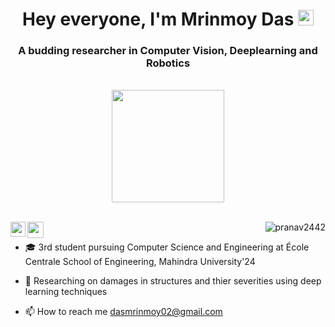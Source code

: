 <div align="center">
  <h1>Hey everyone, I'm Mrinmoy Das</a> <img src="https://media.giphy.com/media/hvRJCLFzcasrR4ia7z/giphy.gif" width="25px"> </h1>
  
  <p>
   <h3 align="center">A budding researcher in Computer Vision, Deeplearning and Robotics</h3>
  </p>
  
  <br />
  <img height="180em" src="https://github-readme-stats-eight-theta.vercel.app/api?username=MKD-026&show_icons=true&theme=algolia&include_all_commits=true&count_private=true"/><br /><br />
</div>



<p >
<a href="https://www.linkedin.com/in/mrinmoy-kumar-das-887798115/">
  <img align="left" width="24px" src="https://raw.githubusercontent.com/rahuldkjain/github-profile-readme-generator/master/src/images/icons/Social/linked-in-alt.svg"  />
</a>
<a href="https://twitter.com/MKD026">
  <img align="left" width="26px" src="https://raw.githubusercontent.com/rahuldkjain/github-profile-readme-generator/master/src/images/icons/Social/twitter.svg" />
</a>
<p align="right"> <img src="https://komarev.com/ghpvc/?username=MKD-0262&label=Profile%20views&color=0e75b6&style=flat" alt="pranav2442" /> 

</p>

- 🎓 3rd student pursuing Computer Science and Engineering at École Centrale School of Engineering, Mahindra University'24

- 🧠 Researching on damages in structures and thier severities using deep learning techniques
- 📫 How to reach me dasmrinmoy02@gmail.com
<!---
MKD-026/MKD-026 is a ✨ special ✨ repository because its `README.md` (this file) appears on your GitHub profile.
You can click the Preview link to take a look at your changes.
--->

